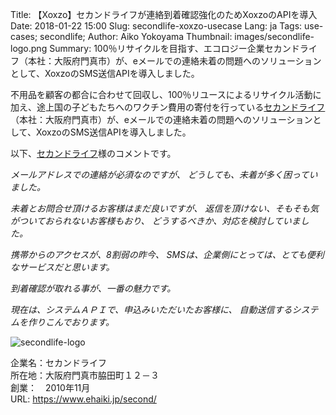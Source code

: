 Title: 【Xoxzo】セカンドライフが連絡到着確認強化のためXoxzoのAPIを導入
Date: 2018-01-22 15:00
Slug: secondlife-xoxzo-usecase
Lang: ja
Tags: use-cases; secondlife; 
Author: Aiko Yokoyama
Thumbnail: images/secondlife-logo.png
Summary: 100％リサイクルを目指す、エコロジー企業セカンドライフ（本社：大阪府門真市）が、eメールでの連絡未着の問題へのソリューションとして、XoxzoのSMS送信APIを導入しました。

不用品を顧客の都合に合わせて回収し、100％リユースによるリサイクル活動に加え、途上国の子どもたちへのワクチン費用の寄付を行っている[セカンドライフ](https://www.ehaiki.jp/second/)（本社：大阪府門真市）が、eメールでの連絡未着の問題へのソリューションとして、XoxzoのSMS送信APIを導入しました。

以下、[セカンドライフ](https://www.ehaiki.jp/second/)様のコメントです。

_メールアドレスでの連絡が必須なのですが、
どうしても、未着が多く困っていました。_

_未着とお問合せ頂けるお客様はまだ良いですが、
返信を頂けない、そもそも気がついておられないお客様もおり、
どうするべきか、対応を検討していました。_

_携帯からのアクセスが、8割弱の昨今、
SMSは、企業側にとっては、とても便利なサービスだと思います。_

_到着確認が取れる事が、一番の魅力です。_

_現在は、システムＡＰＩで、申込みいただいたお客様に、
自動送信するシステムを作りこんでおります。_

![secondlife-logo](/images/secondlife-logo.png)

企業名：セカンドライフ<br>
所在地：大阪府門真市脇田町１２－３<br>
創業：　2010年11月<br>
URL: https://www.ehaiki.jp/second/
